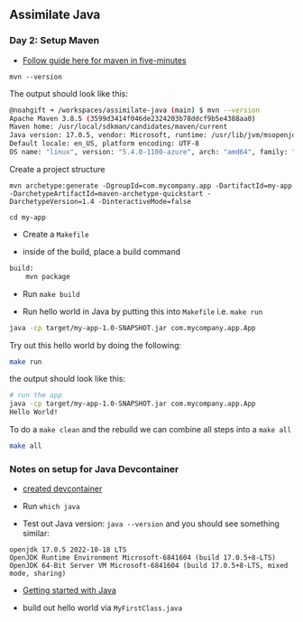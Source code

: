 ## Assimilate Java

### Day 2:  Setup Maven

* [Follow guide here for maven in five-minutes](https://maven.apache.org/guides/getting-started/maven-in-five-minutes.html)

`mvn --version`

The output should look like this:

```bash
@noahgift ➜ /workspaces/assimilate-java (main) $ mvn --version
Apache Maven 3.8.5 (3599d3414f046de2324203b78ddcf9b5e4388aa0)
Maven home: /usr/local/sdkman/candidates/maven/current
Java version: 17.0.5, vendor: Microsoft, runtime: /usr/lib/jvm/msopenjdk-current
Default locale: en_US, platform encoding: UTF-8
OS name: "linux", version: "5.4.0-1100-azure", arch: "amd64", family: "unix"
```

Create a project structure

`mvn archetype:generate -DgroupId=com.mycompany.app -DartifactId=my-app -DarchetypeArtifactId=maven-archetype-quickstart -DarchetypeVersion=1.4 -DinteractiveMode=false`

`cd my-app`

* Create a `Makefile`

* inside of the build, place a build command

```bash
build:
	mvn package
```

* Run `make build`

* Run hello world in Java by putting this into `Makefile` i.e. `make run`

```bash
java -cp target/my-app-1.0-SNAPSHOT.jar com.mycompany.app.App
```

Try out this hello world by doing the following:

```bash
make run
```

the output should look like this:

```bash
# run the app
java -cp target/my-app-1.0-SNAPSHOT.jar com.mycompany.app.App
Hello World!
```

To do a `make clean` and the rebuild we can combine all steps into a `make all`

```bash
make all
```


### Notes on setup for Java Devcontainer

* [created devcontainer](https://github.com/microsoft/vscode-remote-try-java/blob/main/.devcontainer/Dockerfile)
* Run `which java`

* Test out Java version: `java --version` and you should see something similar:

```
openjdk 17.0.5 2022-10-18 LTS
OpenJDK Runtime Environment Microsoft-6841604 (build 17.0.5+8-LTS)
OpenJDK 64-Bit Server VM Microsoft-6841604 (build 17.0.5+8-LTS, mixed mode, sharing)
```
* [Getting started with Java](https://dev.java/learn/getting-started-with-java/)

* build out hello world via `MyFirstClass.java` 